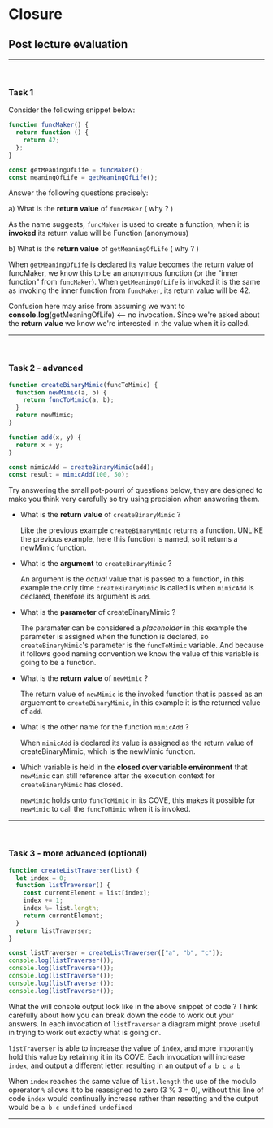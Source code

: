 # Closure

## Post lecture evaluation

---

&nbsp;

### Task 1

Consider the following snippet below:

```js
function funcMaker() {
  return function () {
    return 42;
  };
}

const getMeaningOfLife = funcMaker();
const meaningOfLife = getMeaningOfLife();
```

Answer the following questions precisely:

a) What is the **return value** of `funcMaker` ( why ? )

As the name suggests, `funcMaker` is used to create a function, when it is **invoked** its return value will be Function (anonymous)

b) What is the **return value** of `getMeaningOfLife` ( why ? )

When `getMeaningOfLife` is declared its value becomes the return value of funcMaker, we know this to be an anonymous function (or the "inner function" from `funcMaker`). When `getMeaningOfLife` is invoked it is the same as invoking the inner function from `funcMaker`, its return value will be 42.

Confusion here may arise from assuming we want to **console.log**(getMeaningOfLife) <-- no invocation. Since we're asked about the **return value** we know we're interested in the value when it is called.

---

&nbsp;

### Task 2 - advanced

```js
function createBinaryMimic(funcToMimic) {
  function newMimic(a, b) {
    return funcToMimic(a, b);
  }
  return newMimic;
}

function add(x, y) {
  return x + y;
}

const mimicAdd = createBinaryMimic(add);
const result = mimicAdd(100, 50);
```

Try answering the small pot-pourri of questions below, they are designed to make you think very carefully so try using precision when answering them.

- What is the **return value** of `createBinaryMimic` ?

  Like the previous example `createBinaryMimic` returns a function. UNLIKE the previous example, here this function is named, so it returns a newMimic function.

- What is the **argument** to `createBinaryMimic` ?

  An argument is the _actual_ value that is passed to a function, in this example the only time `createBinaryMimic` is called is when `mimicAdd` is declared, therefore its argument is `add`.

- What is the **parameter** of createBinaryMimic ?

  The paramater can be considered a _placeholder_ in this example the parameter is assigned when the function is declared, so `createBinaryMimic`'s parameter is the `funcToMimic` variable.
  And because it follows good naming convention we know the value of this variable is going to be a function.

- What is the **return value** of `newMimic` ?

  The return value of `newMimic` is the invoked function that is passed as an arguement to `createBinaryMimic`, in this example it is the returned value of `add`.

- What is the other name for the function `mimicAdd` ?

  When `mimicAdd` is declared its value is assigned as the return value of createBinaryMimic, which is the newMimic function.

- Which variable is held in the **closed over variable environment** that `newMimic` can still reference after the execution context for `createBinaryMimic` has closed.

  `newMimic` holds onto `funcToMimic` in its COVE, this makes it possible for `newMimic` to call the `funcToMimic` when it is invoked.

---

&nbsp;

### Task 3 - more advanced (optional)

```js
function createListTraverser(list) {
  let index = 0;
  function listTraverser() {
    const currentElement = list[index];
    index += 1;
    index %= list.length;
    return currentElement;
  }
  return listTraverser;
}

const listTraverser = createListTraverser(["a", "b", "c"]);
console.log(listTraverser());
console.log(listTraverser());
console.log(listTraverser());
console.log(listTraverser());
console.log(listTraverser());
```

What the will console output look like in the above snippet of code ? Think carefully about how you can break down the code to work out your answers. In each invocation of `listTraverser` a diagram might prove useful in trying to work out exactly what is going on.

`listTraverser` is able to increase the value of `index`, and more imporantly hold this value by retaining it in its COVE. Each invocation will increase `index`, and output a different letter. resulting in an output of `a b c a b`

When `index` reaches the same value of `list.length` the use of the modulo oprerator `%` allows it to be reassigned to zero (3 % 3 = 0), without this line of code `index` would continually increase rather than resetting and the output would be `a b c undefined undefined`

---
